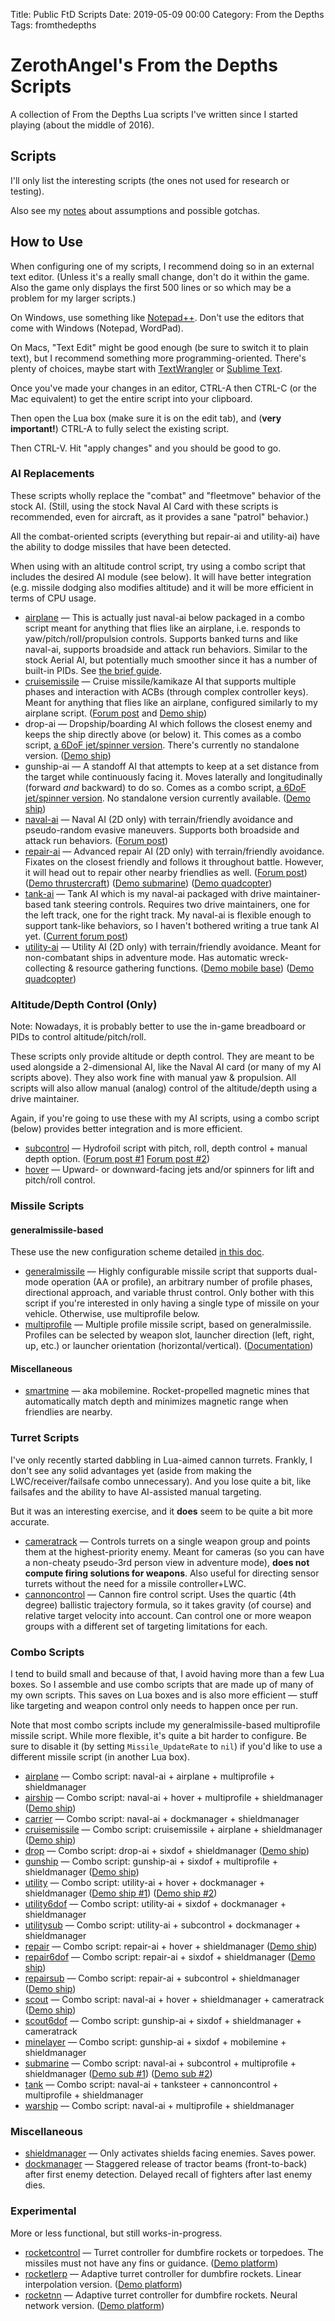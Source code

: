 Title: Public FtD Scripts
Date: 2019-05-09 00:00
Category: From the Depths
Tags: fromthedepths

# ZerothAngel's From the Depths Scripts #

A collection of From the Depths Lua scripts I've written since I started playing (about the middle of 2016).

## Scripts ##

I'll only list the interesting scripts (the ones not used for research or testing).

Also see my [notes]({filename}ftd-notes.md) about assumptions and possible gotchas.

## How to Use ##

When configuring one of my scripts, I recommend doing so in an external text editor. (Unless it's a really small change, don't do it within the game. Also the game only displays the first 500 lines or so which may be a problem for my larger scripts.)

On Windows, use something like [Notepad++](https://notepad-plus-plus.org). Don't use the editors that come with Windows (Notepad, WordPad).

On Macs, "Text Edit" might be good enough (be sure to switch it to plain text), but I recommend something more programming-oriented. There's plenty of choices, maybe start with [TextWrangler](https://www.barebones.com/products/textwrangler/) or [Sublime Text](https://www.sublimetext.com).

Once you've made your changes in an editor, CTRL-A then CTRL-C (or the Mac equivalent) to get the entire script into your clipboard.

Then open the Lua box (make sure it is on the edit tab), and (**very important!**) CTRL-A to fully select the existing script.

Then CTRL-V. Hit "apply changes" and you should be good to go.

### AI Replacements ###

These scripts wholly replace the "combat" and "fleetmove" behavior of the stock AI. (Still, using the stock Naval AI Card with these scripts is recommended, even for aircraft, as it provides a sane "patrol" behavior.)

All the combat-oriented scripts (everything but repair-ai and utility-ai) have the ability to dodge missiles that have been detected.

When using with an altitude control script, try using a combo script that includes the desired AI module (see below). It will have better integration (e.g. missile dodging also modifies altitude) and it will be more efficient in terms of CPU usage.

  * [airplane](https://zerothangel.com/FtDScripts/airplane.lua) &mdash; This is actually just naval-ai below packaged in a combo script meant for anything that flies like an airplane, i.e. responds to yaw/pitch/roll/propulsion controls. Supports banked turns and like naval-ai, supports broadside and attack run behaviors. Similar to the stock Aerial AI, but potentially much smoother since it has a number of built-in PIDs. See [the brief guide]({filename}airplane.md).
  * [cruisemissile](https://zerothangel.com/FtDScripts/cruisemissile.lua) &mdash; Cruise missile/kamikaze AI that supports multiple phases and interaction with ACBs (through complex controller keys). Meant for anything that flies like an airplane, configured similarly to my airplane script. ([Forum post](http://fromthedepthsgame.com/forum/showthread.php?tid=30980) and [Demo ship](https://steamcommunity.com/sharedfiles/filedetails/?id=1172433813))
  * drop-ai &mdash; Dropship/boarding AI which follows the closest enemy and keeps the ship directly above (or below) it. This comes as a combo script, [a 6DoF jet/spinner version](https://zerothangel.com/FtDScripts/drop.lua). There's currently no standalone version. ([Demo ship](https://steamcommunity.com/sharedfiles/filedetails/?id=839137591))
  * gunship-ai &mdash; A standoff AI that attempts to keep at a set distance from the target while continuously facing it. Moves laterally and longitudinally (forward *and* backward) to do so. Comes as a combo script, [a 6DoF jet/spinner version](https://zerothangel.com/FtDScripts/gunship.lua). No standalone version currently available. ([Demo ship](https://steamcommunity.com/sharedfiles/filedetails/?id=764285025))
  * [naval-ai](https://zerothangel.com/FtDScripts/naval-ai.lua) &mdash; Naval AI (2D only) with terrain/friendly avoidance and pseudo-random evasive maneuvers. Supports both broadside and attack run behaviors. ([Forum post](http://www.fromthedepthsgame.com/forum/showthread.php?tid=20953))
  * [repair-ai](https://zerothangel.com/FtDScripts/repair-ai.lua) &mdash; Advanced repair AI (2D only) with terrain/friendly avoidance. Fixates on the closest friendly and follows it throughout battle. However, it will head out to repair other nearby friendlies as well. ([Forum post](http://www.fromthedepthsgame.com/forum/showthread.php?tid=20998)) ([Demo thrustercraft](https://steamcommunity.com/sharedfiles/filedetails/?id=909820783)) ([Demo submarine](https://steamcommunity.com/sharedfiles/filedetails/?id=793039988)) ([Demo quadcopter](https://steamcommunity.com/sharedfiles/filedetails/?id=764281083))
  * [tank-ai](https://zerothangel.com/FtDScripts/tank-ai.lua) &mdash; Tank AI which is my naval-ai packaged with drive maintainer-based tank steering controls. Requires two drive maintainers, one for the left track, one for the right track. My naval-ai is flexible enough to support tank-like behaviors, so I haven't bothered writing a true tank AI yet. ([Current forum post](http://fromthedepthsgame.com/forum/showthread.php?tid=31002))
  * [utility-ai](https://zerothangel.com/FtDScripts/utility-ai.lua) &mdash; Utility AI (2D only) with terrain/friendly avoidance. Meant for non-combatant ships in adventure mode. Has automatic wreck-collecting & resource gathering functions. ([Demo mobile base](https://steamcommunity.com/sharedfiles/filedetails/?id=766299628)) ([Demo quadcopter](https://steamcommunity.com/sharedfiles/filedetails/?id=770772414))

### Altitude/Depth Control (Only) ###

Note: Nowadays, it is probably better to use the in-game breadboard or PIDs to control altitude/pitch/roll.

These scripts only provide altitude or depth control. They are meant to be used alongside a 2-dimensional AI, like the Naval AI card (or many of my AI scripts above). They also work fine with manual yaw & propulsion. All scripts will also allow manual (analog) control of the altitude/depth using a drive maintainer.

Again, if you're going to use these with my AI scripts, using a combo script (below) provides better integration and is more efficient.

  * [subcontrol](https://zerothangel.com/FtDScripts/subcontrol.lua) &mdash; Hydrofoil script with pitch, roll, depth control + manual depth option. ([Forum post #1](http://www.fromthedepthsgame.com/forum/showthread.php?tid=21908) [Forum post #2](http://www.fromthedepthsgame.com/forum/showthread.php?tid=23335))
  * [hover](https://zerothangel.com/FtDScripts/hover.lua) &mdash; Upward- or downward-facing jets and/or spinners for lift and pitch/roll control.

### Missile Scripts ###

#### generalmissile-based ####

These use the new configuration scheme detailed [in this doc]({filename}generalmissile.md).

  * [generalmissile](https://zerothangel.com/FtDScripts/generalmissile.lua) &mdash; Highly configurable missile script that supports dual-mode operation (AA or profile), an arbitrary number of profile phases, directional approach, and variable thrust control. Only bother with this script if you're interested in only having a single type of missile on your vehicle. Otherwise, use multiprofile below.
  * [multiprofile](https://zerothangel.com/FtDScripts/multiprofile.lua) &mdash; Multiple profile missile script, based on generalmissile. Profiles can be selected by weapon slot, launcher direction (left, right, up, etc.) or launcher orientation (horizontal/vertical). ([Documentation]({filename}multiprofile.md))

#### Miscellaneous ####

  * [smartmine](https://zerothangel.com/FtDScripts/smartmine.lua) &mdash; aka mobilemine. Rocket-propelled magnetic mines that automatically match depth and minimizes magnetic range when friendlies are nearby.

### Turret Scripts ###

I've only recently started dabbling in Lua-aimed cannon turrets. Frankly, I don't see any solid advantages yet (aside from making the LWC/receiver/failsafe combo unnecessary). And you lose quite a bit, like failsafes and the ability to have AI-assisted manual targeting.

But it was an interesting exercise, and it **does** seem to be quite a bit more accurate.

  * [cameratrack](https://zerothangel.com/FtDScripts/cameratrack.lua) &mdash; Controls turrets on a single weapon group and points them at the highest-priority enemy. Meant for cameras (so you can have a non-cheaty pseudo-3rd person view in adventure mode), **does not compute firing solutions for weapons**. Also useful for directing sensor turrets without the need for a missile controller+LWC.
  * [cannoncontrol](https://zerothangel.com/FtDScripts/cannoncontrol.lua) &mdash; Cannon fire control script. Uses the quartic (4th degree) ballistic trajectory formula, so it takes gravity (of course) and relative target velocity into account. Can control one or more weapon groups with a different set of targeting limitations for each.

### Combo Scripts ###

I tend to build small and because of that, I avoid having more than a few Lua boxes. So I assemble and use combo scripts that are made up of many of my own scripts. This saves on Lua boxes and is also more efficient &mdash; stuff like targeting and weapon control only needs to happen once per run.

Note that most combo scripts include my generalmissile-based multiprofile missile script. While more flexible, it's quite a bit harder to configure. Be sure to disable it (by setting `Missile_UpdateRate` to `nil`) if you'd like to use a different missile script (in another Lua box).

  * [airplane](https://zerothangel.com/FtDScripts/airplane.lua) &mdash; Combo script: naval-ai + airplane + multiprofile + shieldmanager
  * [airship](https://zerothangel.com/FtDScripts/airship.lua) &mdash; Combo script: naval-ai + hover + multiprofile + shieldmanager ([Demo ship](https://steamcommunity.com/sharedfiles/filedetails/?id=764284410))
  * [carrier](https://zerothangel.com/FtDScripts/carrier.lua) &mdash; Combo script: naval-ai + dockmanager + shieldmanager
  * [cruisemissile](https://zerothangel.com/FtDScripts/cruisemissile.lua) &mdash; Combo script: cruisemissile + airplane + shieldmanager ([Demo ship](https://steamcommunity.com/sharedfiles/filedetails/?id=1172433813))
  * [drop](https://zerothangel.com/FtDScripts/drop.lua) &mdash; Combo script: drop-ai + sixdof + shieldmanager ([Demo ship](https://steamcommunity.com/sharedfiles/filedetails/?id=839137591))
  * [gunship](https://zerothangel.com/FtDScripts/gunship.lua) &mdash; Combo script: gunship-ai + sixdof + multiprofile + shieldmanager ([Demo ship](https://steamcommunity.com/sharedfiles/filedetails/?id=764285025))
  * [utility](https://zerothangel.com/FtDScripts/utility.lua) &mdash; Combo script: utility-ai + hover + dockmanager + shieldmanager ([Demo ship #1](https://steamcommunity.com/sharedfiles/filedetails/?id=766299628)) ([Demo ship #2](https://steamcommunity.com/sharedfiles/filedetails/?id=770772414))
  * [utility6dof](https://zerothangel.com/FtDScripts/utility6dof.lua) &mdash; Combo script: utility-ai + sixdof + dockmanager + shieldmanager
  * [utilitysub](https://zerothangel.com/FtDScripts/utilitysub.lua) &mdash; Combo script: utility-ai + subcontrol + dockmanager + shieldmanager
  * [repair](https://zerothangel.com/FtDScripts/repair.lua) &mdash; Combo script: repair-ai + hover + shieldmanager ([Demo ship](https://steamcommunity.com/sharedfiles/filedetails/?id=764281083))
  * [repair6dof](https://zerothangel.com/FtDScripts/repair6dof.lua) &mdash; Combo script: repair-ai + sixdof + shieldmanager ([Demo ship](https://steamcommunity.com/sharedfiles/filedetails/?id=909820783))
  * [repairsub](https://zerothangel.com/FtDScripts/repairsub.lua) &mdash; Combo script: repair-ai + subcontrol + shieldmanager ([Demo ship](https://steamcommunity.com/sharedfiles/filedetails/?id=793039988))
  * [scout](https://zerothangel.com/FtDScripts/scout.lua) &mdash; Combo script: naval-ai + hover + shieldmanager + cameratrack ([Demo ship](https://steamcommunity.com/sharedfiles/filedetails/?id=764283788))
  * [scout6dof](https://zerothangel.com/FtDScripts/scout6dof.lua) &mdash; Combo script: gunship-ai + sixdof + shieldmanager + cameratrack
  * [minelayer](https://zerothangel.com/FtDScripts/minelayer.lua) &mdash; Combo script: gunship-ai + sixdof + mobilemine + shieldmanager
  * [submarine](https://zerothangel.com/FtDScripts/submarine.lua) &mdash; Combo script: naval-ai + subcontrol + multiprofile + shieldmanager ([Demo sub #1](https://steamcommunity.com/sharedfiles/filedetails/?id=847619413)) ([Demo sub #2](https://steamcommunity.com/sharedfiles/filedetails/?id=900462722))
  * [tank](https://zerothangel.com/FtDScripts/tank.lua) &mdash; Combo script: naval-ai + tanksteer + cannoncontrol + multiprofile + shieldmanager
  * [warship](https://zerothangel.com/FtDScripts/warship.lua) &mdash; Combo script: naval-ai + multiprofile + shieldmanager

### Miscellaneous ###

  * [shieldmanager](https://zerothangel.com/FtDScripts/shieldmanager.lua) &mdash; Only activates shields facing enemies. Saves power.
  * [dockmanager](https://zerothangel.com/FtDScripts/dockmanager.lua) &mdash; Staggered release of tractor beams (front-to-back) after first enemy detection. Delayed recall of fighters after last enemy dies.

### Experimental ###

More or less functional, but still works-in-progress.

  * [rocketcontrol](https://zerothangel.com/FtDScripts/rocketcontrol.lua) &mdash; Turret controller for dumbfire rockets or torpedoes. The missiles must not have any fins or guidance. ([Demo platform](http://www.fromthedepthsgame.com/forum/showthread.php?tid=25545&pid=292608#pid292608))
  * [rocketlerp](https://zerothangel.com/FtDScripts/rocketlerp.lua) &mdash; Adaptive turret controller for dumbfire rockets. Linear interpolation version. ([Demo platform](http://www.fromthedepthsgame.com/forum/showthread.php?tid=25545&pid=328398#pid328398))
  * [rocketnn](https://zerothangel.com/FtDScripts/rocketnn.lua) &mdash; Adaptive turret controller for dumbfire rockets. Neural network version. ([Demo platform](http://www.fromthedepthsgame.com/forum/showthread.php?tid=25545&pid=328398#pid328398))
